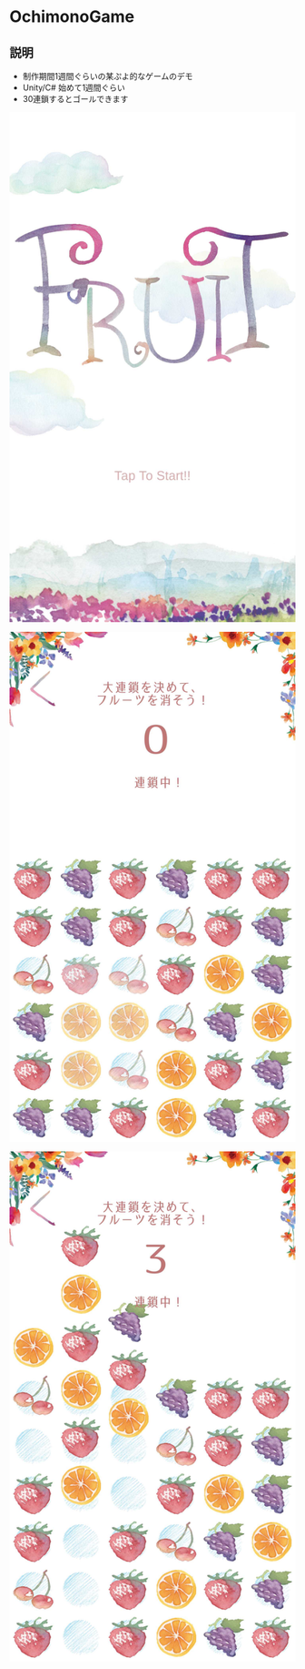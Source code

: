 # OchimonoGame

## 説明
- 制作期間1週間ぐらいの某ぷよ的なゲームのデモ
- Unity/C# 始めて1週間ぐらい
- 30連鎖するとゴールできます

![top](./img/ss3.jpg)

![top](./img/ss2.jpg)

![top](./img/ss1.jpg)
